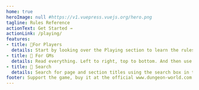 ```yaml
---
home: true
heroImage: null #https://v1.vuepress.vuejs.org/hero.png
tagline: Rules Reference
actionText: Get Started →
actionLink: /playing/
features:
- title: 🧝For Players
  details: Start by looking over the Playing section to learn the rules, and then choose a Class.
- title: 🧙 For GMs
  details: Read everything. Left to right, top to bottom. And then use the Monsters section as a handy reference.
- title: 🔎 Search
  details: Search for page and section titles using the search box in the header.
footer: Support the game, buy it at the official www.dungeon-world.com site!
---
```

